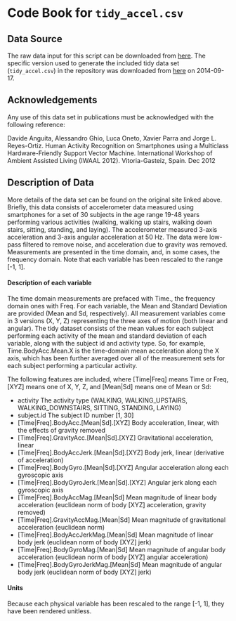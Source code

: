 Code Book for `tidy_accel.csv`
==============================

Data Source
-----------
The raw data input for this script can be
downloaded from [here](http://archive.ics.uci.edu/ml/datasets/Human+Activity+Recognition+Using+Smartphones).
The specific version used to generate the included
tidy data set (`tidy_accel.csv`) in the repository was
downloaded from [here](https://d396qusza40orc.cloudfront.net/getdata%2Fprojectfiles%2FUCI%20HAR%20Dataset.zip) 
on 2014-09-17.  

Acknowledgements
----------------
Any use of this data set in publications must be acknowledged
with the following reference:

 Davide Anguita, Alessandro Ghio, Luca Oneto, Xavier Parra and Jorge L. Reyes-Ortiz. Human Activity Recognition on Smartphones using a Multiclass Hardware-Friendly Support Vector Machine. International Workshop of Ambient Assisted Living (IWAAL 2012). Vitoria-Gasteiz, Spain. Dec 2012

Description of Data
-------------------
More details of the data set can be found on the original site
linked above.  Briefly, this data consists of accelerometer
data measured using smartphones for a set of 30 subjects in the
age range 19-48 years performing various activities
(walking, walking up stairs, walking down stairs, sitting, standing,
and laying).  The accelerometer measured 3-axis acceleration
and 3-axis angular acceleration at 50 Hz.  The data were low-pass
filtered to remove noise, and acceleration due to gravity was
removed.  Measurements are presented in the time domain,
and, in some cases, the frequency domain.  Note that each variable has been
rescaled to the range [-1, 1].

#### Description of each variable
The time domain measurements are prefaced with Time., the frequency
domain ones with Freq.  For each variable, the Mean and Standard
Deviation are provided (Mean and Sd, respectively).  All measurement
variables come in 3 versions (X, Y, Z) representing the three axes of
motion (both linear and angular).  The tidy dataset consists of the
mean values for each subject performing each activity of the mean and
standard deviation of each variable, along with the subject id and
activity type.  So, for example, Time.BodyAcc.Mean.X is the
time-domain mean acceleration along the X axis, which has been further
averaged over all of the measurement sets for each subject performing
a particular activity.

The following features are included, where [Time|Freq] means
Time or Freq, [XYZ] means one of X, Y, Z, and [Mean|Sd] means
one of Mean or Sd:

* activity		The activity type (WALKING, WALKING_UPSTAIRS,
  			WALKING_DOWNSTAIRS, SITTING, STANDING, LAYING)
* subject.id        The subject ID number [1, 30]
* [Time|Freq].BodyAcc.[Mean|Sd].[XYZ]  Body acceleration, linear,
    with the effects of gravity removed
* [Time|Freq].GravityAcc.[Mean|Sd].[XYZ]  Gravitational acceleration, 
    linear
* [Time|Freq].BodyAccJerk.[Mean|Sd].[XYZ]  Body jerk, linear
    (derivative of acceleration)
* [Time|Freq].BodyGyro.[Mean|Sd].[XYZ] Angular acceleration along
     each gyroscopic axis
* [Time|Freq].BodyGyroJerk.[Mean|Sd].[XYZ] Angular jerk along
     each gyroscopic axis
* [Time|Freq].BodyAccMag.[Mean|Sd] Mean magnitude of linear body
   acceleration (euclidean norm of body [XYZ] acceleration, gravity 
   removed)
* [Time|Freq].GravityAccMag.[Mean|Sd] Mean magnitude of gravitational 
    acceleration (euclidean norm)
* [Time|Freq].BodyAccJerkMag.[Mean|Sd] Mean magnitude of linear body
   jerk (euclidean norm of body [XYZ] jerk)
* [Time|Freq].BodyGyroMag.[Mean|Sd] Mean magnitude of angular body
   acceleration (euclidean norm of body [XYZ] angular acceleration)
* [Time|Freq].BodyGyroJerkMag.[Mean|Sd] Mean magnitude of angular body
   jerk (euclidean norm of body [XYZ] jerk)

#### Units
Because each physical variable has been rescaled to the range [-1, 1],
they have been rendered unitless.
